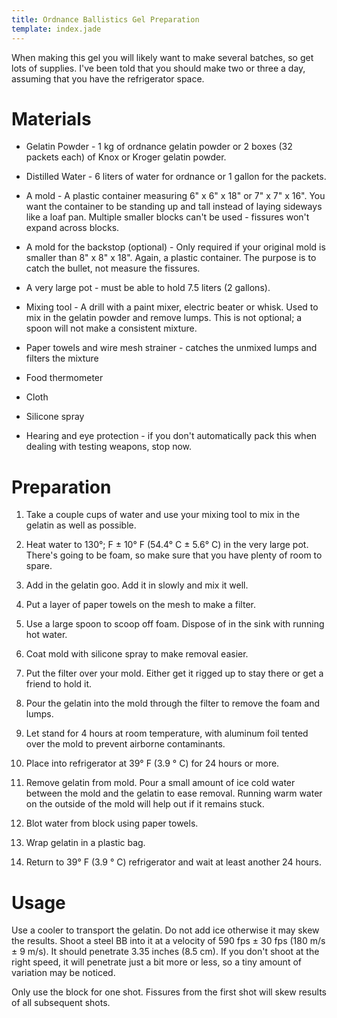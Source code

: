 ```yaml
---
title: Ordnance Ballistics Gel Preparation
template: index.jade
---
```


When making this gel you will likely want to make several batches, so get lots of supplies.  I've been told that you should make two or three a day, assuming that you have the refrigerator space.


Materials
=========

* Gelatin Powder - 1 kg of ordnance gelatin powder or 2 boxes (32 packets each) of Knox or Kroger gelatin powder.

* Distilled Water - 6 liters of water for ordnance or 1 gallon for the packets.

* A mold - A plastic container measuring 6" x 6" x 18" or 7" x 7" x 16".  You want the container to be standing up and tall instead of laying sideways like a loaf pan.  Multiple smaller blocks can't be used - fissures won't expand across blocks.

* A mold for the backstop (optional) - Only required if your original mold is smaller than 8" x 8" x 18".  Again, a plastic container.  The purpose is to catch the bullet, not measure the fissures.

* A very large pot - must be able to hold 7.5 liters (2 gallons).

* Mixing tool - A drill with a paint mixer, electric beater or whisk.  Used to mix in the gelatin powder and remove lumps.  This is not optional; a spoon will not make a consistent mixture.

* Paper towels and wire mesh strainer - catches the unmixed lumps and filters the mixture

* Food thermometer

* Cloth

* Silicone spray

* Hearing and eye protection - if you don't automatically pack this when dealing with testing weapons, stop now.


Preparation
===========

1. Take a couple cups of water and use your mixing tool to mix in the gelatin as well as possible.

2. Heat water to 130°; F ± 10° F (54.4° C ± 5.6° C) in the very large pot.  There's going to be foam, so make sure that you have plenty of room to spare.

3. Add in the gelatin goo.  Add it in slowly and mix it well.

4. Put a layer of paper towels on the mesh to make a filter.

5. Use a large spoon to scoop off foam.  Dispose of in the sink with running hot water.

6. Coat mold with silicone spray to make removal easier.

7. Put the filter over your mold.  Either get it rigged up to stay there or get a friend to hold it.

8. Pour the gelatin into the mold through the filter to remove the foam and lumps.

9. Let stand for 4 hours at room temperature, with aluminum foil tented over the mold to prevent airborne contaminants.

10. Place into refrigerator at 39° F (3.9 ° C) for 24 hours or more.

11. Remove gelatin from mold.  Pour a small amount of ice cold water between the mold and the gelatin to ease removal.  Running warm water on the outside of the mold will help out if it remains stuck.

12. Blot water from block using paper towels.

13. Wrap gelatin in a plastic bag.

14. Return to 39° F (3.9 ° C) refrigerator and wait at least another 24 hours.


Usage
=====

Use a cooler to transport the gelatin.  Do not add ice otherwise it may skew the results.  Shoot a steel BB into it at a velocity of 590 fps ± 30 fps (180 m/s ± 9 m/s).  It should penetrate 3.35 inches (8.5 cm).  If you don't shoot at the right speed, it will penetrate just a bit more or less, so a tiny amount of variation may be noticed.

Only use the block for one shot.  Fissures from the first shot will skew results of all subsequent shots.
